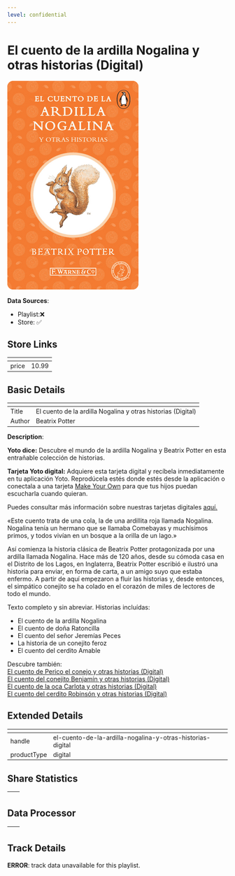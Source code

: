 ```yaml
---
level: confidential
---
```

# El cuento de la ardilla Nogalina y otras historias (Digital)

![card_[fDava].png](../../img/cards/card_[fDava].png)

**Data Sources**: 

- Playlist:❌
- Store: ✅


## Store Links

| <!-- --> | <!-- --> |
| - | - |
| price | 10.99 |


## Basic Details

| <!-- --> | <!-- --> |
| - | - |
| Title | El cuento de la ardilla Nogalina y otras historias (Digital) |
| Author | Beatrix Potter |

**Description**:

**Yoto dice:** Descubre el mundo de la ardilla Nogalina y Beatrix Potter en esta entrañable colección de historias.  
  

**Tarjeta Yoto digital:** Adquiere esta tarjeta digital y recíbela inmediatamente en tu aplicación Yoto. Reprodúcela estés donde estés desde la aplicación o conectala a una tarjeta [Make Your Own](/pages/myo) para que tus hijos puedan escucharla cuando quieran.  

Puedes consultar más información sobre nuestras tarjetas digitales [aquí](/blogs/yoto-journal/what-are-digital-yoto-cards)[.](https://uk.yotoplay.com/blogs/yoto-journal/what-are-digital-yoto-cards)

«Este cuento trata de una cola, la de una ardillita roja llamada Nogalina. Nogalina tenía un hermano que se llamaba Comebayas y muchísimos primos, y todos vivían en un bosque a la orilla de un lago.»  
  
Así comienza la historia clásica de Beatrix Potter protagonizada por una ardilla llamada Nogalina. Hace más de 120 años, desde su cómoda casa en el Distrito de los Lagos, en Inglaterra, Beatrix Potter escribió e ilustró una historia para enviar, en forma de carta, a un amigo suyo que estaba enfermo. A partir de aquí empezaron a fluir las historias y, desde entonces, el simpático conejito se ha colado en el corazón de miles de lectores de todo el mundo.  
  
Texto completo y sin abreviar. Historias incluídas:  

*   El cuento de la ardilla Nogalina
*   El cuento de doña Ratoncilla
*   El cuento del señor Jeremías Peces
*   La historia de un conejito feroz
*   El cuento del cerdito Amable  
      
    

Descubre también:  
[El cuento de Perico el conejo y otras historias (Digital)](/products/el-cuento-de-perico-el-conejo-y-otras-historias-digital)  
[El cuento del conejito Benjamín y otras historias (Digital)](/products/el-cuento-del-conejito-benjamin-y-otras-historias-digital)  
[El cuento de la oca Carlota y otras historias (Digital)](/products/el-cuento-de-la-oca-carlota-y-otras-historias-digital)  
[El cuento del cerdito Robinsón y otras historias (Digital)](/products/el-cuento-del-cerdito-robinson-y-otras-historias-digital)


## Extended Details

| <!-- --> | <!-- --> |
| - | - |
| handle | el-cuento-de-la-ardilla-nogalina-y-otras-historias-digital |
| productType | digital |


## Share Statistics

| <!-- --> | <!-- --> |
| - | - |


## Data Processor

| <!-- --> | <!-- --> |
| - | - |


## Track Details

**ERROR**: track data unavailable for this playlist.
